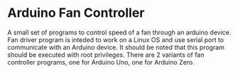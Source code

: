 # Arduino Fan Controller

A small set of programs to control speed of a fan through an arduino device.
Fan driver program is inteded to work on a Linux OS and use serial port to communicate with an Arduino device. It should be noted that this program should be executed with root privileges.
There are 2 variants of fan controller programs, one for Arduino Uno, one for Arduino Zero.
